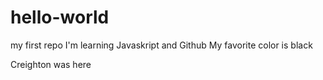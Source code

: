 # hello-world
my first repo
I'm learning Javaskript and Github
My favorite color is black

Creighton was here
